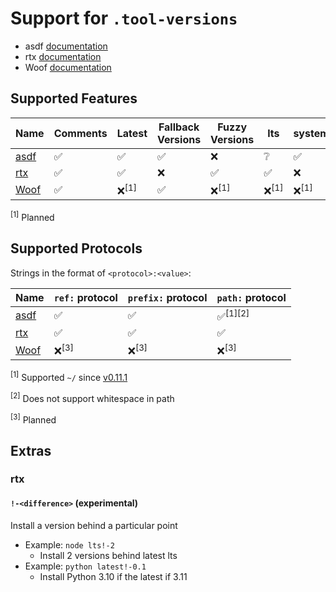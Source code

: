 # Support for `.tool-versions`

- asdf [documentation](https://asdf-vm.com/manage/configuration.html#tool-versions)
- rtx [documentation](https://github.com/jdxcode/rtx#rtxtoml)
- Woof [documentation](https://github.com/version-manager/woof/blob/main/docs/details.md)

## Supported Features

| Name                                            | Comments | Latest          | Fallback Versions | Fuzzy Versions  | lts             | system          |
|-------------------------------------------------|----------|-----------------|-------------------|-----------------|-----------------|-----------------|
| [asdf](https://github.com/asdf-vm/asdf)         | ✅        | ✅               | ✅                 | ❌               | ❔               | ✅               |
| [rtx](https://github.com/jdxcode/rtx)           | ✅        | ✅               | ❌                 | ✅               | ✅               | ❌               |
| [Woof](https://github.com/version-manager/woof) | ✅        | ❌<sup>[1]</sup> | ✅                 | ❌<sup>[1]</sup> | ❌<sup>[1]</sup> | ❌<sup>[1]</sup> |

<sup>[1]</sup> Planned

## Supported Protocols

Strings in the format of `<protocol>:<value>`:

| Name                                            | `ref:` protocol | `prefix:` protocol | `path:` protocol   |
|-------------------------------------------------|-----------------|--------------------|--------------------|
| [asdf](https://github.com/asdf-vm/asdf)         | ✅               | ✅                  | ✅<sup>[1][2]</sup> |
| [rtx](https://github.com/jdxcode/rtx)           | ✅               | ✅                  | ✅                  |
| [Woof](https://github.com/version-manager/woof) | ❌<sup>[3]</sup> | ❌<sup>[3]</sup>    | ❌<sup>[3]</sup>    |

<sup>[1]</sup> Supported `~/` since [v0.11.1](https://github.com/asdf-vm/asdf/commit/670c96d1a6d6d2c19ff63ce2ed14f784c340e9b9)

<sup>[2]</sup> Does not support whitespace in path

<sup>[3]</sup> Planned

## Extras

### rtx

#### `!-<difference>` (experimental)

Install a version behind a particular point

- Example: `node lts!-2`
  - Install 2 versions behind latest lts
- Example: `python latest!-0.1`
  - Install Python 3.10 if the latest if 3.11
